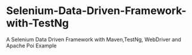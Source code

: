# Selenium-Data-Driven-Framework-with-TestNg
A Selenium Data Driven Framework with Maven,TestNg, WebDriver and Apache Poi Example
